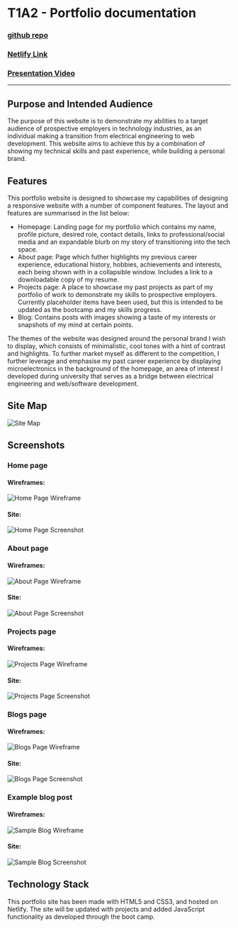 # T1A2 - Portfolio documentation
### [github repo](https://github.com/A-Wotherspoon/CAWDA-2022/tree/main/term1/assignments/T1A2)

### [Netlify Link](https://awotherspoont1a2.netlify.app/index.html)

### [Presentation Video](https://youtu.be/5R70h1TfxTw)
---
## Purpose and Intended Audience
The purpose of this website is to demonstrate my abilities to a target audience of prospective employers in technology industries, as an individual making a transition from electrical engineering to web development. This website aims to achieve this by a combination of showing my technical skills and past experience, while building a personal brand.

## Features
This portfolio website is designed to showcase my capabilities of designing a responsive website with a number of component features. The layout and features are summarised in the list below:
<ul>
	<li>Homepage: Landing page for my portfolio which contains my name, profile picture, desired role, contact details, links to professional/social media and an expandable blurb on my story of transitioning into the tech space.</li>
	<li>About page: Page which futher highlights my previous career experience, educational history, hobbies, achievements and interests, each being shown with in a collapsible window. Includes a link to a downloadable copy of my resume.</li>
	<li>Projects page: A place to showcase my past projects as part of my portfolio of work to demonstrate my skills to prospective employers. Currently placeholder items have been used, but this is intended to be updated as the bootcamp and my skills progress.</li>
	<li>Blog: Contains posts with images showing a taste of my interests or snapshots of my mind at certain points.</li>
</ul>

The themes of the website was designed around the personal brand I wish to display, which consists of minimalistic, cool tones with a hint of contrast and highlights. To further market myself as different to the competition, I further leverage and emphasise my past career experience by displaying microelectronics in the background of the homepage, an area of interest I developed during university that serves as a bridge between electrical engineering and web/software development.


## Site Map
![Site Map](./documentation/sitemap.JPG)

## Screenshots

### Home page

#### Wireframes:
![Home Page Wireframe](./documentation/homeWF.JPG)

#### Site:
![Home Page Screenshot](./documentation/homeSS.JPG)

### About page

#### Wireframes:
![About Page Wireframe](./documentation/aboutWF.JPG)

#### Site:
![About Page Screenshot](./documentation/aboutSS.JPG)

### Projects page

#### Wireframes:
![Projects Page Wireframe](./documentation/projectsWF.JPG)

#### Site:
![Projects Page Screenshot](./documentation/projectsSS.JPG)

### Blogs page

#### Wireframes:
![Blogs Page Wireframe](./documentation/blogWF.JPG)

#### Site:
![Blogs Page Screenshot](./documentation/blogSS.JPG)

### Example blog post

#### Wireframes:
![Sample Blog Wireframe](./documentation/sampleblogWF.jpg)

#### Site:
![Sample Blog Screenshot](./documentation/sampleblogSS.JPG)

## Technology Stack
This portfolio site has been made with HTML5 and CSS3, and hosted on Netlify. The site will be updated with projects and added JavaScript functionality as developed through the boot camp.